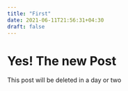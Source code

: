 ```yaml
---
title: "First"
date: 2021-06-11T21:56:31+04:30
draft: false
---
```


# Yes! The new Post
This post will be deleted in a day or two
